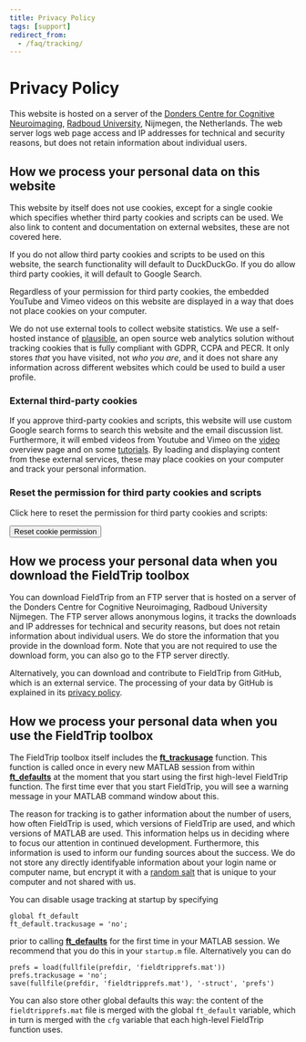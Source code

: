 ```yaml
---
title: Privacy Policy
tags: [support]
redirect_from:
  - /faq/tracking/
---
```


# Privacy Policy

This website is hosted on a server of the [Donders Centre for Cognitive Neuroimaging](https://www.ru.nl/donders/), [Radboud University](https://www.ru.nl/english/), Nijmegen, the Netherlands. The web server logs web page access and IP addresses for technical and security reasons, but does not retain information about individual users.

## How we process your personal data on this website

This website by itself does not use cookies, except for a single cookie which specifies whether third party cookies and scripts can be used. We also link to content and documentation on external websites, these are not covered here.

If you do not allow third party cookies and scripts to be used on this website, the search functionality will default to DuckDuckGo. If you do allow third party cookies, it will default to Google Search.

Regardless of your permission for third party cookies, the embedded YouTube and Vimeo videos on this website are displayed in a way that does not place cookies on your computer.

We do not use external tools to collect website statistics. We use a self-hosted instance of [plausible](https://plausible.io), an open source web analytics solution without tracking cookies that is fully compliant with GDPR, CCPA and PECR. It only stores _that_ you have visited, not _who you are_, and it does not share any information across different websites which could be used to build a user profile.

### External third-party cookies

If you approve third-party cookies and scripts, this website will use custom Google search forms to search this website and the email discussion list. Furthermore, it will embed videos from Youtube and Vimeo on the [video](/video) overview page and on some [tutorials](/tutorial). By loading and displaying content from these external services, these may place cookies on your computer and track your personal information.

### Reset the permission for third party cookies and scripts

Click here to reset the permission for third party cookies and scripts:

<p><button name="button" onclick="eraseCookie('allow-external-cookies');location.reload()" class="btn btn-primary btn-sm">Reset cookie permission</button></p>

## How we process your personal data when you download the FieldTrip toolbox

You can download FieldTrip from an FTP server that is hosted on a server of the Donders Centre for Cognitive Neuroimaging, Radboud University Nijmegen. The FTP server allows anonymous logins, it tracks the downloads and IP addresses for technical and security reasons, but does not retain information about individual users. We do store the information that you provide in the download form. Note that you are not required to use the download form, you can also go to the FTP server directly.

Alternatively, you can download and contribute to FieldTrip from GitHub, which is an external service. The processing of your data by GitHub is explained in its [privacy policy](https://github.com/site/privacy).

## How we process your personal data when you use the FieldTrip toolbox

The FieldTrip toolbox itself includes the **[ft_trackusage](https://github.com/fieldtrip/fieldtrip/blob/release/utilities/ft_trackusage.m)** function. This function is called once in every new MATLAB session from within **[ft_defaults](https://github.com/fieldtrip/fieldtrip/blob/release/ft_defaults.m)** at the moment that you start using the first high-level FieldTrip function. The first time ever that you start FieldTrip, you will see a warning message in your MATLAB command window about this.

The reason for tracking is to gather information about the number of users, how often FieldTrip is used, which versions of FieldTrip are used, and which versions of MATLAB are used. This information helps us in deciding where to focus our attention in continued development. Furthermore, this information is used to inform our funding sources about the success. We do not store any directly identifyable information about your login name or computer name, but encrypt it with a [random salt](https://en.wikipedia.org/wiki/Salt_(cryptography)) that is unique to your computer and not shared with us.

You can disable usage tracking at startup by specifying

    global ft_default
    ft_default.trackusage = 'no';

prior to calling **[ft_defaults](https://github.com/fieldtrip/fieldtrip/blob/release/ft_defaults.m)** for the first time in your MATLAB session. We recommend that you do this in your `startup.m` file. Alternatively you can do

    prefs = load(fullfile(prefdir, 'fieldtripprefs.mat'))
    prefs.trackusage = 'no';
    save(fullfile(prefdir, 'fieldtripprefs.mat'), '-struct', 'prefs')

You can also store other global defaults this way: the content of the `fieldtripprefs.mat` file is merged with the global `ft_default` variable, which in turn is merged with the `cfg` variable that each high-level FieldTrip function uses.

